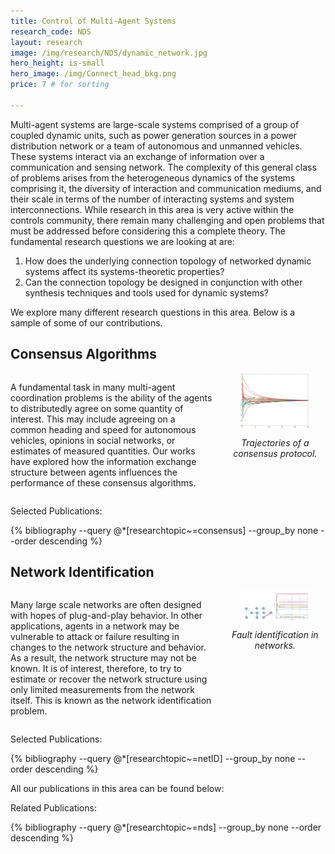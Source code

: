 ```yaml
---
title: Control of Multi-Agent Systems
research_code: NDS
layout: research
image: /img/research/NDS/dynamic_network.jpg
hero_height: is-small
hero_image: /img/Connect_head_bkg.png 
price: 7 # for sorting 

---
```

Multi-agent systems are large-scale systems comprised of a group of coupled dynamic units, such as power generation sources in a power distribution network or a team of autonomous and unmanned vehicles. These systems interact via an exchange of information over a communication and sensing network. The complexity of this general class of problems arises from the heterogeneous dynamics of the systems comprising it, the diversity of interaction and communication mediums, and their scale in terms of the number of interacting systems and system interconnections. While research in this area is very active within the controls community, there remain many challenging and open problems that must be addressed before considering this a complete theory. The fundamental research questions we are looking at are:

1. How does the underlying connection topology of networked dynamic systems affect its systems-theoretic properties?
2. Can the connection topology be designed in conjunction with other synthesis techniques and tools used for dynamic systems?

We explore many different research questions in this area.  Below is a sample of some of our contributions.

## Consensus Algorithms

<div style="display: flex; align-items: flex-start;">
  <div style="flex: 2; padding-right: 20px;">
    <p>A fundamental task in many multi-agent coordination problems is the ability of the agents to distributedly agree on some quantity of interest. This may include agreeing on a common heading and speed for autonomous vehicles, opinions in social networks, or estimates of measured quantities. Our works have explored how the information exchange structure between agents influences the performance of these consensus algorithms.</p>
  </div>
  <div style="flex: 1;">
    <div style="text-align: center;">
      <img src="/img/research/NDS/consensus_traj.png" alt="Consensus trajectories" style="width: 70%;">
      <div style="margin-top: 10px;">
        <em>Trajectories of a consensus protocol.</em>
      </div>
    </div>
  </div>
</div>

<p class="title is-4">Selected Publications:</p>
{% bibliography --query @*[researchtopic~=consensus] --group_by none --order descending %}


## Network Identification

<div style="display: flex; align-items: flex-start;">
  <div style="flex: 2; padding-right: 20px;">
    <p>Many large scale networks are often designed with hopes of plug-and-play behavior. In other applications, agents in a network may be vulnerable to attack or failure resulting in changes to the network structure and behavior.  As a result, the network structure may not be known.  It is of interest, therefore, to try to estimate or recover the network structure using only limited measurements from the network itself.  This  is known as the network identification problem. </p>
  </div>
  <div style="flex: 1;">
    <div style="text-align: center;">
      <img src="/img/research/NDS/netid_ex.png" alt="Network Identification" style="width: 70%;">
      <div style="margin-top: 10px;">
        <em>Fault identification in networks.</em>
      </div>
    </div>
  </div>
</div>

<p class="title is-4">Selected Publications:</p>
{% bibliography --query @*[researchtopic~=netID] --group_by none --order descending %}



All our publications in this area can be found below:

<p class="title is-4">Related Publications:</p>
{% bibliography --query @*[researchtopic~=nds] --group_by none --order descending %}
